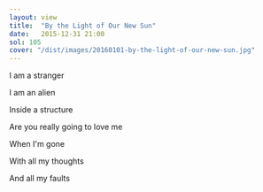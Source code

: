 ```yaml
---
layout: view
title:  "By the Light of Our New Sun"
date:   2015-12-31 21:00
sol: 105
cover: "/dist/images/20160101-by-the-light-of-our-new-sun.jpg"
---
```

I am a stranger

I am an alien

Inside a structure

Are you really going to love me

When I'm gone

With all my thoughts

And all my faults
